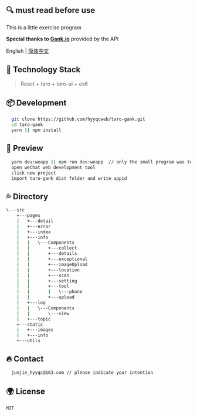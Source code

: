 ## 🔍 must read before use 

This is a little exercise program

**Special thanks to [Gank.io](https://gank.io/api)** provided by the API

English | [简体中文](./README-zh_CN.md)

## 🍦 Technology Stack
> React + taro + taro-ui + es6

## 📦 Development
```bash
  git clone https://github.com/hyyqcweb/taro-gank.git
  cd taro-gank
  yarn || npm install
```

## 🔨 Preview 
```bash
  yarn dev:weapp || npm run dev:weapp  // only the small program was tested
  open weChat web development tool 
  click new project
  import taro-gank dist folder and write appid
```

## 💦 Directory
```bash
\---src
    +---pages
    |   +---detail
    |   +---error
    |   +---index   
    |   +---info
    |   |   \---Components
    |   |       +---collect
    |   |       +---details
    |   |       +---exceptional
    |   |       +---imageUpload
    |   |       +---location
    |   |       +---scan
    |   |       +---setting
    |   |       +---tool
    |   |       |   \---phone
    |   |       +---upload
    |   +---log
    |   |   \---Components
    |   |       \---view
    |   +---topic
    +---static
    |   +---images
    |   +---info
    +---utils
```

## 🔥 Contact
```bash
  junjie_hyyqc@163.com // please indicate your intention
```

## 🌍 License

```MIT```
